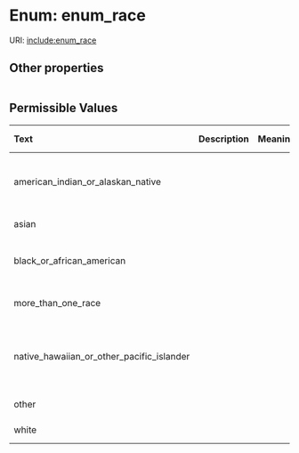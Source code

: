 
# Enum: enum_race




URI: [include:enum_race](https://w3id.org/include/enum_race)


## Other properties

|  |  |  |
| --- | --- | --- |

## Permissible Values

| Text | Description | Meaning | Other Information |
| :--- | :---: | :---: | ---: |
| american_indian_or_alaskan_native |  |  | {'title': 'American Indian or Alaska Native'} |
| asian |  |  | {'title': 'Asian'} |
| black_or_african_american |  |  | {'title': 'Black or African American'} |
| more_than_one_race |  |  | {'title': 'More than one race'} |
| native_hawaiian_or_other_pacific_islander |  |  | {'title': 'Native Hawaiian or Other Pacific Islander'} |
| other |  |  | {'title': 'Other'} |
| white |  |  | {'title': 'White'} |

